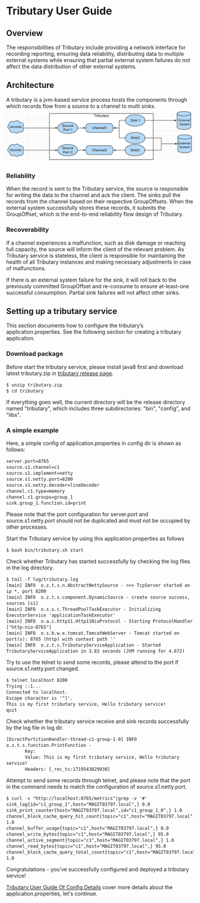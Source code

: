 # Tributary User Guide

## Overview

The responsibilities of Tributary include providing a network interface for recording reporting,
ensuring data reliability, distributing data to multiple external systems while ensuring that
partial external system failures do not affect the data distribution of other external systems.

## Architecture

A tributary is a jvm-based service process hosts the components through which records flow from a
source to a channel to
multi sinks.
![image](picture/tributary.png)

### Reliability

When the record is sent to the Tributary service, the source is responsible for writing the data to
the channel and ack the client. The sinks pull the records from the channel based on their
respective GroupOffsets. When the external system successfully stores these records, it submits the
GroupOffset, which is the end-to-end reliability flow design of Tributary.

### Recoverability

If a channel experiences a malfunction, such as disk damage or reaching full capacity, the source
will inform the client of the relevant problem. As Tributary service is stateless, the client is
responsible for maintaining the health of all Tributary instances and making necessary adjustments
in case of malfunctions.

If there is an external system failure for the sink, it will roll back to the previously committed
GroupOffset and re-consume to ensure at-least-one successful consumption. Partial sink failures will
not affect other sinks.

## Setting up a tributary service

This section documents how to configure the tributary’s application.properties. See the following
section for creating a tributary application.

### Download package

Before start the tributary service, please install java8 first and download latest tributary.zip
in [tributary release page](https://github.com/zicat/tributary/releases).

```shell
$ unzip tributary.zip
$ cd tributary  
``` 

If everything goes well, the current directory will be the release directory named "tributary",
which includes three subdirectories: "bin", "config", and "libs".

### A simple example

Here, a simple config of application.properties in config dir is shown as follows:

```properties
server.port=8765
source.s1.channel=c1
source.s1.implement=netty
source.s1.netty.port=8200
source.s1.netty.decoder=lineDecoder
channel.c1.type=memory
channel.c1.groups=group_1
sink.group_1.function.id=print
```

Please note that the port configuration for server.port and source.s1.netty.port should not be
duplicated and must not be occupied by other processes.

Start the Tributary service by using this application.properties as follows

```shell
$ bash bin/tributary.sh start
```

Check whether Tributary has started successfully by checking the log files in the log directory.

```shell
$ tail -f log/tributary.log
[main] INFO  o.z.t.s.n.AbstractNettySource - >>> TcpServer started on ip *, port 8200
[main] INFO  o.z.t.s.component.DynamicSource - create source success, sources [s1]
[main] INFO  o.s.s.c.ThreadPoolTaskExecutor - Initializing ExecutorService 'applicationTaskExecutor'
[main] INFO  o.a.c.http11.Http11NioProtocol - Starting ProtocolHandler ["http-nio-8765"]
[main] INFO  o.s.b.w.e.tomcat.TomcatWebServer - Tomcat started on port(s): 8765 (http) with context path ''
[main] INFO  o.z.t.s.TributaryServiceApplication - Started TributaryServiceApplication in 3.83 seconds (JVM running for 4.672)
```

Try to use the telnet to send some records, please attend to the port if source.s1.netty.port
changed.

```shell
$ telnet localhost 8200
Trying ::1...
Connected to localhost.
Escape character is '^]'.
This is my first tributary service, Hello tributary service!
quit
```

Check whether the tributary service receive and sink records successfully by the log file in log
dir.

```text
[DirectPartitionHandler-thread-c1-group-1-0] INFO  o.z.t.s.function.PrintFunction -
       Key: 
       Value: This is my first tributary service, Hello tributary service!
       Headers: [_rec_ts:1719543829930]
```

Attempt to send some records through telnet, and please note that the port in the command needs to
match the configuration of source.s1.netty.port.

```shell
$ curl -s "http://localhost:8765/metrics"|grep -v '#'
sink_lag{id="c1_group_1",host="MAGIT03797.local",} 0.0
sink_print_counter{host="MAGIT03797.local",id="c1_group_1_0",} 1.0
channel_block_cache_query_hit_count{topic="c1",host="MAGIT03797.local",} 1.0
channel_buffer_usage{topic="c1",host="MAGIT03797.local",} 0.0
channel_write_bytes{topic="c1",host="MAGIT03797.local",} 95.0
channel_active_segment{topic="c1",host="MAGIT03797.local",} 1.0
channel_read_bytes{topic="c1",host="MAGIT03797.local",} 95.0
channel_block_cache_query_total_count{topic="c1",host="MAGIT03797.local",} 1.0
```

Congratulations - you’ve successfully configured and deployed a tributary service!

[Tributary User Guide Of Config Details](user_guide_config_detail.md) cover more details about the
application.properties, let's continue.
                                                                           
